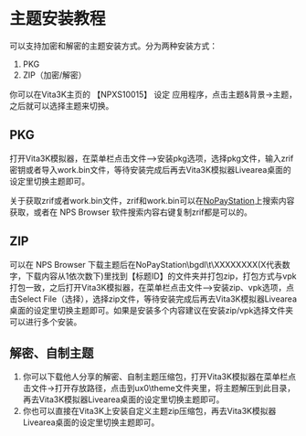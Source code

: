 # 主题安装教程
可以支持加密和解密的主题安装方式。分为两种安装方式：
1. PKG
2. ZIP（加密/解密）

你可以在Vita3K主页的 【NPXS10015】 设定 应用程序，点击主题&背景->主题，之后就可以选择主题来切换。

## PKG
打开Vita3K模拟器，在菜单栏点击文件—>安装pkg选项，选择pkg文件，输入zrif密钥或者导入work.bin文件，等待安装完成后再去Vita3K模拟器Livearea桌面的设定里切换主题即可。

关于获取zrif或者work.bin文件，zrif和work.bin可以在[NoPayStation](https://nopaystation.com)上搜索内容获取，或者在 NPS Browser 软件搜索内容右键复制zrif都是可以的。

## ZIP
可以在 NPS Browser 下载主题后在NoPayStation\bgdl\t\XXXXXXXX(X代表数字，下载内容从1依次数下)里找到【标题ID】的文件夹并打包zip，打包方式与vpk打包一致，之后打开Vita3K模拟器，在菜单栏点击文件—>安装zip、vpk选项，点击Select File（选择），选择zip文件，等待安装完成后再去Vita3K模拟器Livearea桌面的设定里切换主题即可。如果是安装多个内容建议在安装zip/vpk选择文件夹可以进行多个安装。

## 解密、自制主题
1. 你可以下载他人分享的解密、自制主题压缩包，打开Vita3K模拟器在菜单栏点击文件->打开存放路径，点击到ux0\theme文件夹里，将主题解压到此目录，再去Vita3K模拟器Livearea桌面的设定里切换主题即可。
2. 你也可以直接在Vita3K上安装自定义主题zip压缩包，再去Vita3K模拟器Livearea桌面的设定里切换主题即可。
